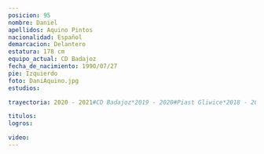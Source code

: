 ```yaml
---
posicion: 95
nombre: Daniel
apellidos: Aquino Pintos
nacionalidad: Español
demarcacion: Delantero
estatura: 178 cm
equipo_actual: CD Badajoz
fecha_de_nacimiento: 1990/07/27
pie: Izquierdo
foto: DaniAquino.jpg
estudios:

trayectoria: 2020 - 2021#CD Badajoz*2019 - 2020#Piast Gliwice*2018 - 2019#Real Murcia*2018 - 2019#AEK Larnaca*2018 - 2019#Real Murcia*2016 - 2017#Racing*2015 - 2016#CD Numancia*2013 - 2014#Atl. Madrid B*2012 - 2013#Atl. Madrid C*2012 - 2013#Real Oviedo*2011 - 2012#Real Valladolid*2007 - 2008#Real Murcia

titulos:
logros:

video:
---
```

